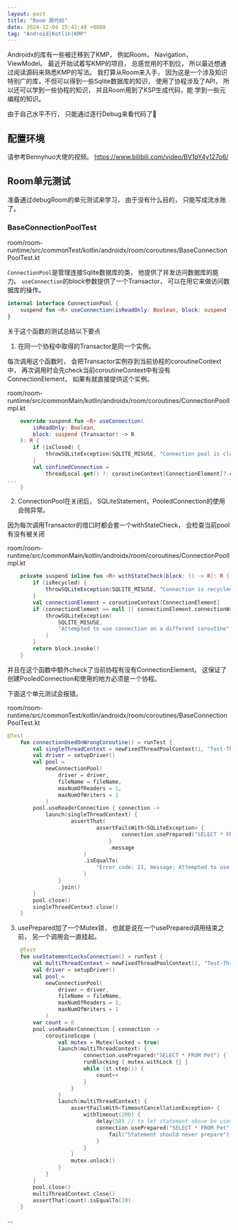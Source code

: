 ```yaml
---
layout: post
title: "Room 源代码"
date: 2024-12-04 15:42:48 +0800
tag: "Android|Kotlin|KMP"
---
```


Androidx的库有一些被迁移到了KMP， 例如Room， Navigation， ViewModel。
最近开始试着写KMP的项目， 总感觉用的不到位， 所以最近想通过阅读源码来熟悉KMP的写法。
我打算从Room来入手， 因为这是一个涉及知识特别广的库，不但可以得到一些Sqlite数据库的知识，
使用了协程涉及了API， 所以还可以学到一些协程的知识， 并且Room用到了KSP生成代码，能
学到一些元编程的知识。

由于自己水平不行， 只能通过逐行Debug来看代码了🤔

## 配置环境
请参考Bennyhuo大佬的视频。
https://www.bilibili.com/video/BV1pY4y127o6/

## Room单元测试
准备通过debugRoom的单元测试来学习， 由于没有什么目的， 只能写成流水账了。

### BaseConnectionPoolTest

room/room-runtime/src/commonTest/kotlin/androidx/room/coroutines/BaseConnectionPoolTest.kt

`ConnectionPool`是管理连接Sqlite数据库的类， 他提供了并发访问数据库的能力。
`useConnection`的block参数提供了一个Transactor， 可以在用它来做访问数据库的操作。
```kotlin
internal interface ConnectionPool {
    suspend fun <R> useConnection(isReadOnly: Boolean, block: suspend (Transactor) -> R): R
}
```
关于这个函数的测试总结以下要点

1. 在同一个协程中取得的Transactor是同一个实例。

每次调用这个函数时， 会把Transactor实例存到当前协程的coroutineContext中， 再次调用时会先check当前coroutineContext中有没有
ConnectionElement， 如果有就直接提供这个实例。

room/room-runtime/src/commonMain/kotlin/androidx/room/coroutines/ConnectionPoolImpl.kt
```kotlin
    override suspend fun <R> useConnection(
        isReadOnly: Boolean,
        block: suspend (Transactor) -> R
    ): R {
        if (isClosed) {
            throwSQLiteException(SQLITE_MISUSE, "Connection pool is closed")
        }
        val confinedConnection =
            threadLocal.get() ?: coroutineContext[ConnectionElement]?.connectionWrapper
...
    }
```

2. ConnectionPool在关闭后， SQLiteStatement，PooledConnection的使用会抛异常。

因为每次调用Transactor的借口时都会套一个withStateCheck， 会检查当前pool有没有被关闭

room/room-runtime/src/commonMain/kotlin/androidx/room/coroutines/ConnectionPoolImpl.kt
```kotlin
    private suspend inline fun <R> withStateCheck(block: () -> R): R {
        if (isRecycled) {
            throwSQLiteException(SQLITE_MISUSE, "Connection is recycled")
        }
        val connectionElement = coroutineContext[ConnectionElement]
        if (connectionElement == null || connectionElement.connectionWrapper !== this) {
            throwSQLiteException(
                SQLITE_MISUSE,
                "Attempted to use connection on a different coroutine"
            )
        }
        return block.invoke()
    }
```

并且在这个函数中额外check了当前协程有没有ConnectionElement， 这保证了创建PooledConnection和使用的地方必须是一个协程。

下面这个单元测试会报错。

room/room-runtime/src/commonTest/kotlin/androidx/room/coroutines/BaseConnectionPoolTest.kt
```kotlin
@Test
    fun connectionUsedOnWrongCoroutine() = runTest {
        val singleThreadContext = newFixedThreadPoolContext(1, "Test-Threads")
        val driver = setupDriver()
        val pool =
            newConnectionPool(
                driver = driver,
                fileName = fileName,
                maxNumOfReaders = 1,
                maxNumOfWriters = 1
            )
        pool.useReaderConnection { connection ->
            launch(singleThreadContext) {
                    assertThat(
                            assertFailsWith<SQLiteException> {
                                    connection.usePrepared("SELECT * FROM Pet") {}
                                }
                                .message
                        )
                        .isEqualTo(
                            "Error code: 21, message: Attempted to use connection on a different coroutine"
                        )
                }
                .join()
        }
        pool.close()
        singleThreadContext.close()
    }
```

3.  usePrepared加了一个Mutex锁， 也就是说在一个usePrepared调用结束之前， 另一个调用会一直挂起。
```kotlin
    @Test
    fun useStatementLocksConnection() = runTest {
        val multiThreadContext = newFixedThreadPoolContext(2, "Test-Threads")
        val driver = setupDriver()
        val pool =
            newConnectionPool(
                driver = driver,
                fileName = fileName,
                maxNumOfReaders = 1,
                maxNumOfWriters = 1
            )
        var count = 0
        pool.useReaderConnection { connection ->
            coroutineScope {
                val mutex = Mutex(locked = true)
                launch(multiThreadContext) {
                        connection.usePrepared("SELECT * FROM Pet") {
                        runBlocking { mutex.withLock {} }
                        while (it.step()) {
                            count++
                        }
                    }
                }
                launch(multiThreadContext) {
                    assertFailsWith<TimeoutCancellationException> {
                        withTimeout(200) {
                            delay(50) // to let statement above be used first
                            connection.usePrepared("SELECT * FROM Pet") {
                                fail("Statement should never prepare")
                            }
                        }
                    }
                    mutex.unlock()
                }
            }
        }
        pool.close()
        multiThreadContext.close()
        assertThat(count).isEqualTo(20)
    }
```



...
